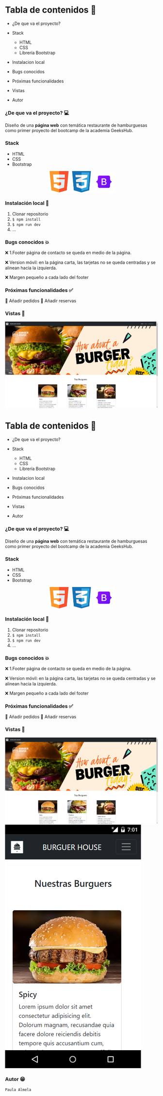 

# Tabla de contenidos :pencil:

- ¿De que va el proyecto?
- Stack
    - HTML
    - CSS
    - Librería Bootstrap

- Instalacion local
- Bugs conocidos
- Próximas funcionalidades
- Vistas
- Autor

### ¿De que va el proyecto? :computer:
Diseño de una **página web** con temática restaurante de hamburguesas como primer proyecto del bootcamp de la academia GeeksHub. 

### Stack 
- HTML
- CSS
- Bootstrap

<p align="center">
<img src="/img/html5.png" alt="html5" width="70" height = "70">
<img src="/img/css.png" alt="html5" width="70" height = "70">
<img src="/img/bootstrap.png" alt="html5" width="70" height = "70">

</p>

### Instalación local :wrench:
1. Clonar repositorio
2. ` $ npm install `
3. ``` $ npm run dev ```
4. ...

### Bugs conocidos :collision:

:x: 1.Footer página de contacto se queda en medio de
la página.

:x: Version móvil: en la página carta, las tarjetas no se queda
centradas y se alinean hacia la izquierda.

:x: Margen pequeño a cada lado del footer


### Próximas funcionalidades :white_check_mark:
 :rocket: Añadir pedidos
 :rocket: Añadir reservas

### Vistas :eyes:
 <img src="/img/web-vista-1.png">



# Tabla de contenidos :pencil:

- ¿De que va el proyecto?
- Stack
    - HTML
    - CSS
    - Librería Bootstrap

- Instalacion local
- Bugs conocidos
- Próximas funcionalidades
- Vistas
- Autor

### ¿De que va el proyecto? :computer:
Diseño de una **página web** con temática restaurante de hamburguesas como primer proyecto del bootcamp de la academia GeeksHub. 

### Stack 
- HTML
- CSS
- Bootstrap

<p align="center">
<img src="/img/html5.png" alt="html5" width="70" height = "70">
<img src="/img/css.png" alt="html5" width="70" height = "70">
<img src="/img/bootstrap.png" alt="html5" width="70" height = "70">

</p>

### Instalación local :wrench:
1. Clonar repositorio
2. ` $ npm install `
3. ``` $ npm run dev ```
4. ...

### Bugs conocidos :collision:

:x: 1.Footer página de contacto se queda en medio de
la página.

:x: Version móvil: en la página carta, las tarjetas no se queda
centradas y se alinean hacia la izquierda.

:x: Margen pequeño a cada lado del footer


### Próximas funcionalidades :white_check_mark:
 :rocket: Añadir pedidos
 :rocket: Añadir reservas

### Vistas :eyes:
 <img src="/img/web-vista-1.png">
 <img src="/img/vista-movil.png">



### Autor :grin:

    Paula Almela







 





